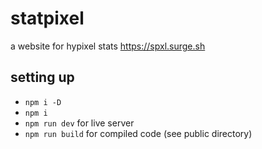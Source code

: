 # statpixel
a website for hypixel stats
https://spxl.surge.sh

## setting up
- `npm i -D`
- `npm i`
- `npm run dev` for live server
- `npm run build` for compiled code (see public directory)
